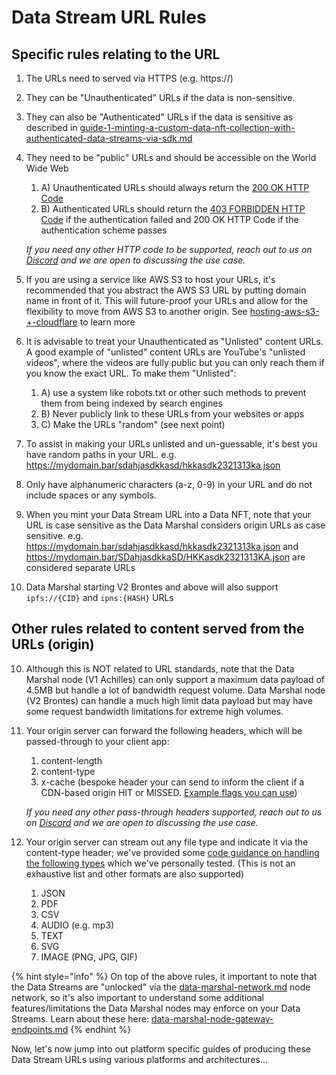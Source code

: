 # Data Stream URL Rules

## Specific rules relating to the URL

1. The URLs need to served via HTTPS (e.g. https://)
2. They can be "Unauthenticated" URLs if the data is non-sensitive.
3. They can also be "Authenticated" URLs if the data is sensitive as described in [guide-1-minting-a-custom-data-nft-collection-with-authenticated-data-streams-via-sdk.md](../../pre-aithra-developers/software-development-kits-sdks/data-nft-sdk/guide-1-minting-a-custom-data-nft-collection-with-authenticated-data-streams-via-sdk.md "mention")
4.  They need to be "public" URLs and should be accessible on the World Wide Web

    1. A) Unauthenticated URLs should always return the [200 OK HTTP Code](https://developer.mozilla.org/en-US/docs/Web/HTTP/Status/200)
    2. B) Authenticated URLs should return the [403 FORBIDDEN HTTP Code](https://developer.mozilla.org/en-US/docs/Web/HTTP/Status/403) if the authentication failed and 200 OK HTTP Code if the authentication scheme passes

    _If you need any other HTTP code to be supported, reach out to us on_ [_Discord_](../../pre-aithra-developers/tech-support-discord/) _and we are open to discussing the use case._
5. If you are using a service like AWS S3 to host your URLs, it's recommended that you abstract the AWS S3 URL by putting domain name in front of it. This will future-proof your URLs and allow for the flexibility to move from AWS S3 to another origin. See [hosting-aws-s3-+-cloudflare](amazon-web-services-aws/hosting-aws-s3-+-cloudflare/ "mention") to learn more
6. It is advisable to treat your Unauthenticated as "Unlisted" content URLs. A good example of "unlisted" content URLs are YouTube's "unlisted videos", where the videos are fully public but you can only reach them if you know the exact URL. To make them "Unlisted":
   1. A) use a system like robots.txt or other such methods to prevent them from being indexed by search engines
   2. B) Never publicly link to these URLs from your websites or apps
   3. C) Make the URLs "random" (see next point)
7. To assist in making your URLs unlisted and un-guessable, it's best you have random paths in your URL. e.g. https://mydomain.bar/sdahjasdkkasd/hkkasdk2321313ka.json
8. Only have alphanumeric characters (a-z, 0-9) in your URL and do not include spaces or any symbols.&#x20;
9. When you mint your Data Stream URL into a Data NFT, note that your URL is case sensitive as the Data Marshal considers origin URLs as case sensitive. e.g. https://mydomain.bar/sdahjasdkkasd/hkkasdk2321313ka.json and https://mydomain.bar/SDahjasdkkaSD/HKKasdk2321313KA.json are considered separate URLs
10. Data Marshal starting V2 Brontes and above will also support `ipfs://{CID}` and `ipns:{HASH}` URLs



## Other rules related to content served from the URLs (origin)

10. Although this is NOT related to URL standards, note that the Data Marshal node (V1 Achilles) can only support a maximum data payload of 4.5MB but handle a lot of bandwidth request volume. Data Marshal node (V2 Brontes) can handle a much high limit data payload but may have some request bandwidth limitations for extreme high volumes.&#x20;
11. Your origin server can forward the following headers, which will be passed-through to your client app:

    1. content-length
    2. content-type&#x20;
    3. x-cache (bespoke header your can send to inform the client if a CDN-based origin HIT or MISSED. [Example flags you can use](https://developers.cloudflare.com/cache/concepts/default-cache-behavior/#cloudflare-cache-responses))

    _If you need any other pass-through headers supported, reach out to us on_ [_Discord_](../../pre-aithra-developers/tech-support-discord/) _and we are open to discussing the use case._
12. Your origin server can stream out any file type and indicate it via the content-type header; we've provided some [code guidance on handling the following types](../../pre-aithra-developers/software-development-kits-sdks/data-nft-sdk/guide-2-unlocking-data-nfts-via-multiversx-native-auth.md#bonus-step-5-how-can-i-parse-non-json-data-streams) which we've personally tested. (This is not an exhaustive list and other formats are also supported)
    1. JSON
    2. PDF
    3. CSV
    4. AUDIO (e.g. mp3)
    5. TEXT
    6. SVG
    7. IMAGE  (PNG, JPG, GIF)

{% hint style="info" %}
On top of the above rules, it important to note that the Data Streams are "unlocked" via the [data-marshal-network.md](../../data-marshal-network.md "mention") node network, so it's also important to understand some additional features/limitations the Data Marshal nodes may enforce on your Data Streams. Learn about these here: [data-marshal-node-gateway-endpoints.md](../../pre-aithra-developers/data-marshal-network/data-marshal-node-gateway-endpoints.md "mention")
{% endhint %}



Now, let's now jump into out platform specific guides of producing these Data Stream URLs using various platforms and architectures...

